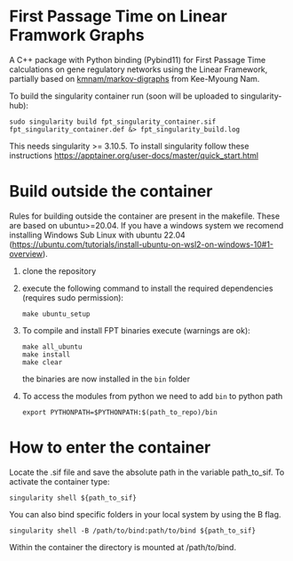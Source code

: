 # First Passage Time on Linear Framwork Graphs

A C++ package with Python binding (Pybind11) for First Passage Time calculations on gene regulatory networks using the Linear Framework, partially based on [kmnam/markov-digraphs](https://github.com/kmnam/markov-digraphs.git) from Kee-Myoung Nam.

To build the singularity container run (soon will be uploaded to singularity-hub): 
```
sudo singularity build fpt_singularity_container.sif fpt_singularity_container.def &> fpt_singularity_build.log
```
This needs singularity >= 3.10.5. To install singularity follow these instructions https://apptainer.org/user-docs/master/quick_start.html

# Build outside the container

Rules for building outside the container are present in the makefile. These are based on ubuntu>=20.04. If you have a windows system we recomend installing Windows Sub Linux with ubuntu 22.04 (https://ubuntu.com/tutorials/install-ubuntu-on-wsl2-on-windows-10#1-overview). 

1) clone the repository

2) execute the following command to install the required dependencies (requires sudo permission): 

   ```
   make ubuntu_setup
   ```

3) To compile and install FPT binaries execute (warnings are ok): 

   ```
   make all_ubuntu
   make install 
   make clear
   ```

   the binaries are now installed in the ```bin``` folder
   
4) To access the modules from python we need to add ```bin``` to python path

   ```
   export PYTHONPATH=$PYTHONPATH:$(path_to_repo)/bin
   ```




# How to enter the container
Locate the .sif file and save the absolute path in the variable path_to_sif. To activate the container type: 

```
singularity shell ${path_to_sif}
```

You can also bind specific folders in your local system by using the B flag. 

```
singularity shell -B /path/to/bind:path/to/bind ${path_to_sif}
```

Within the container the directory is mounted at /path/to/bind. 
